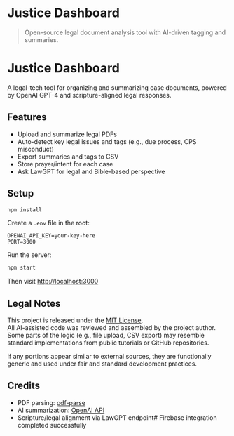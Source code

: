 # Justice Dashboard

> Open-source legal document analysis tool with AI-driven tagging and summaries.

# Justice Dashboard

A legal-tech tool for organizing and summarizing case documents, powered by OpenAI GPT-4 and scripture-aligned legal responses.

## Features

- Upload and summarize legal PDFs
- Auto-detect key legal issues and tags (e.g., due process, CPS misconduct)
- Export summaries and tags to CSV
- Store prayer/intent for each case
- Ask LawGPT for legal and Bible-based perspective

## Setup

```bash
npm install
```

Create a `.env` file in the root:

```
OPENAI_API_KEY=your-key-here
PORT=3000
```

Run the server:

```bash
npm start
```

Then visit [http://localhost:3000](http://localhost:3000)

## Legal Notes

This project is released under the [MIT License](./LICENSE).  
All AI-assisted code was reviewed and assembled by the project author.  
Some parts of the logic (e.g., file upload, CSV export) may resemble standard implementations from public tutorials or GitHub repositories.

If any portions appear similar to external sources, they are functionally generic and used under fair and standard development practices.

## Credits

- PDF parsing: [pdf-parse](https://www.npmjs.com/package/pdf-parse)
- AI summarization: [OpenAI API](https://platform.openai.com/)
- Scripture/legal alignment via LawGPT endpoint#   F i r e b a s e   i n t e g r a t i o n   c o m p l e t e d   s u c c e s s f u l l y  
 